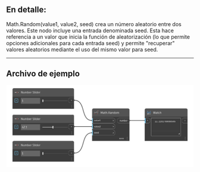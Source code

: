 ## En detalle:
Math.Random(value1, value2, seed) crea un número aleatorio entre dos valores. Este nodo incluye una entrada denominada seed. Esta hace referencia a un valor que inicia la función de aleatorización (lo que permite opciones adicionales para cada entrada seed) y permite "recuperar" valores aleatorios mediante el uso del mismo valor para seed.
___
## Archivo de ejemplo

![Math.Random2](./DSCore.Math.Random%28value1%2C%20value2%2C%20seed%29_img.png)
